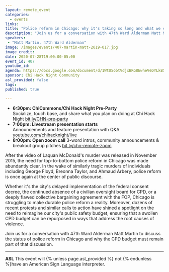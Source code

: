 ```yaml
---
layout: remote_event
categories:
  - events
links: 
title: "Police reform in Chicago: why it's taking so long and what we can do about it"
description: "Join us for a conversation with 47th Ward Alderman Matt Martin to discuss the status of police reform in Chicago and why the CPD budget must remain part of that discussion."
speakers:
 - "Matt Martin, 47th Ward Alderman"
image: /images/events/407-martin-matt-2019-017.jpg
image_credit:
date: 2020-07-28T19:00:00-05:00
event_id: 407
youtube_id: 
agenda: https://docs.google.com/document/d/1WtUSobtVdjxBKG8EwheVeDYLkBXj4_3JXJk9ohY_fN8/edit?usp=sharing
sponsor: Chi Hack Night Community
asl_provided: false
tags: 
published: true

---
```


* **6:30pm: ChiCommons/Chi Hack Night Pre-Party**<br />
Socialize, touch base, and share what you plan on doing at Chi Hack Night [bit.ly/CHN-pre-party](https://bit.ly/CHN-pre-party)
* **7:00pm: Livestream presentation starts**<br /> Announcements and feature presentation with Q&A [youtube.com/chihacknight/live](https://youtube.com/chihacknight/live)
* **8:00pm: Open zoom call** 3-word intros, community 
  announcements & breakout group pitches [bit.ly/chn-remote-zoom](https://bit.ly/chn-remote-zoom)

After the video of Laquan McDonald's murder was released in November 2015, the need for top-to-bottom police reform in Chicago was made abundantly clear. In the wake of similarly tragic murders of individuals including George Floyd, Breonna Taylor, and Ahmaud Arbery, police reform is once again at the center of public discourse.

Whether it's the city's delayed implementation of the federal consent decree, the continued absence of a civilian oversight board for CPD, or a deeply flawed collective bargaining agreement with the FOP, Chicago is struggling to make durable police reform a reality. Moreover, dozens of recent protests and similar calls to action have shined a spotlight on the need to reimagine our city's public safety budget, ensuring that a swollen CPD budget can be repurposed in ways that address the root causes of violence.

Join us for a conversation with 47th Ward Alderman Matt Martin to discuss the status of police reform in Chicago and why the CPD budget must remain part of that discussion.

---

**ASL** This event will {% unless page.asl_provided %} not {% endunless %}have an American Sign Language interpreter.
